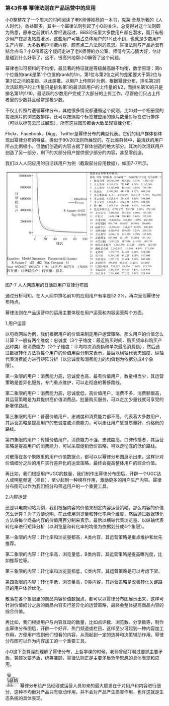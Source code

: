 ### 第43件事 幂律法则在产品运营中的应用

小O整整花了一个周末的时间阅读了老K师傅推荐的一本书，克莱·舍基所著的《人人时代》，收益颇多。其中一个幂律法则引起了小O的关注。总觉得对这个法则颇为熟悉，原来之前就听人曾经说起过，BBS论坛里大多数用户都在潜水，而只有极少用户在那发帖或灌水，这些用户可能占总体用户的1%还不到，也就是少数用户生产内容，大多数用户消费内容，颇有点二八法则的意思。幂律法则与产品运营有结合点吗？小O带着这个疑问走进了老K师傅的办公室。师傅今天心情大好，估计是碰到什么好事了，这不，很高兴地帮小O解答了这个问题。

幂律也叫可预料的不均衡，最显著的特征就是等级越高越不均衡，数学原理：第n个位置的rank是第1个位置的rank的1/n，第1位与第2位之间的差距要大于第2位与第3位之间的差距，以此类推。以用户上传照片为例，根据幂律分布，排名第2的次活跃用户的上传量只是排名第1的最活跃用户的上传量的1/2，而排名第10的只是排名第1的1/10。最活跃的少数用户完成了大部分的上传工作，尽管他们只占上传者里的少数并且经常是极少数。

不仅上传照片遵循幂律分布，其他很多情况都遵循这个规则，比如对一个相册里的每张照片的浏览数排序，还可以按照每个标签被应用的照片数量对标签进行排序（可以以标签云形式展现），所有这些图形都会大致呈现幂律分布。

Flickr、Facebook、Digg、Twitter是幂律分布的典型代表。它们的用户群体都体现出幂律分布的特征，类似于80/20法则所展现的。在此类群体中，最活跃的用户所占比例极小，但他们创造的内容占据了群体创造的绝大部分。其次的次活跃用户创造了另一部分，剩下的大部分用户提供很少部分的内容，甚至零创造。

我们以人人网应用的日活跃用户为例（截取部分应用数据），如图7-7所示。

![](images/image01690.jpeg)

图7-7 人人网应用的日活跃用户幂律分布图

通过分析可知，在人人网中排名前10的应用用户有率是52.2%，再次呈现幂律分布特点。

幂律法则在产品运营中的运用主要体现在用户运营和内容运营两个方面。

1.用户运营

以电商网站为例，我们根据用户的价值来制定用户运营策略，那么用户的价值怎么计算？一般有两个维度：忠诚度（3个子维度：最近购买时间、购买频率和购买产品种类）和消费能力（2个子维度：平均每次消费额和单次最高消费额），然后通过数据转化方法将每个用户的价值用百分制来表示，最后以横轴代表忠诚度、纵轴代表消费能力进行矩阵分析（以忠诚度和消费能力的均值划为依据分成4个象限）。

第一象限的用户：消费能力高，忠诚度也高，最有价值用户，数量相当少，其运营策略是差异化服务，专门重点维护，可以走彻底的奢侈路线。

第二象限的用户：消费能力高，忠诚度低，高价值用户，消费不多，消费额很高，其运营策略是为其提供高价值消费品、批量购买服务，可以走加少量钱就可享受的新奢侈路线。

第三象限的用户：普遍价值用户，忠诚度和消费能力都不高，代表着大多数用户，其运营策略是提高用户的忠诚度或消费能力，可以走让用户感觉质量好、价格低的路线。

第四象限的用户：传播价值用户，消费能力不强，忠诚度高，口碑传播者，其运营策略是提高用户的消费能力，可以采取促销低价策略，可以走彻底的低价路线。

对散落在各个象限里的用户价值数据点，都可以以幂律分布图展示出来，这样针对价值细分之后的用户实行差异化的运营策略，最终会提高整体用户的综合价值。

再比如，我们根据用户UGC的数量，我们制作出幂律分布图后，开辟一个UGC达人或明星频道（栏目），至少起到一种榜样作用，激励更多的用户生产内容。幂律分布图可以作为我们细分和筛选用户的一个重要工具。

2.内容运营

还是以电商网站为例，我们根据内容的价值来制定内容运营策略，那么内容的价值怎么计算？为了方便说明，在此使用浏览量和转化率两个维度，然后通过数据转化方法将每个商品内容的价值用百分制来表示，最后以横轴代表浏览量、以纵轴代表转化率进行矩阵分析（以浏览量和转化率的均值为依据划分成4个象限）。

第一象限的内容：转化率和浏览量都高，A类内容，其运营策略是重点维护和优先推荐。

第二象限的内容：转化率高，浏览量低，B类内容，其运营策略是提高曝光度，比如推荐位等。

第三象限的内容：转化率和浏览量都低，C类内容，其运营策略是可以考虑下架。

第四象限的内容：转化率低，浏览量高，D类内容，其运营策略是改善转化关键路径的用户体验优化。

散落在各个象限里的商品内容价值数据点，都可以以幂律分布图展示出来，这样可针对价值细分之后的商品内容实行差异化的运营策略，最终会整体提高商品内容的综合价值。

再比如，我们根据用户与内容互动的数量，比如点评数、浏览数、分享数等，制作出幂律分布图后，开辟一个好评、热门频道或栏目，这样至少可起到一种内容加工作用，方便用户找到他们想看的内容，从而起到一定的选择和决策辅助作用。幂律分布图可以作为内容加工的一个重要工具。

小O这下总算深刻理解了幂律分布，上哲学课的时候，老师曾经叮嘱过要抓主要矛盾，兼顾次要矛盾，统筹兼顾，幂律法则正是主要矛盾哲学思想的具体表现和应用。

![](images/image01691.jpeg)幂律分布给产品经理或运营人员带来的最大启发在于对用户和内容进行细分，这种不均衡对产品只有驱动作用，并不会对产品产生损害作用，也许这就是生态系统的具体表现。
